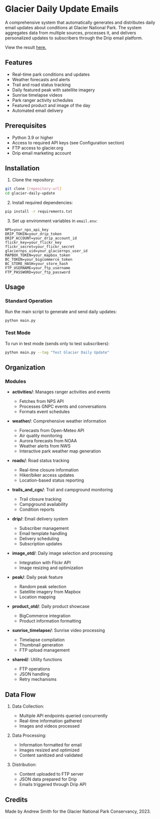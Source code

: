 # Glacier Daily Update Emails

A comprehensive system that automatically generates and distributes daily email updates about conditions at Glacier National Park. The system aggregates data from multiple sources, processes it, and delivers personalized updates to subscribers through the Drip email platform.

View the result [here.](https://glacier.org/glacier-daily-updates-signup/#iFrame1)

## Features

- Real-time park conditions and updates
- Weather forecasts and alerts
- Trail and road status tracking
- Daily featured peak with satellite imagery
- Sunrise timelapse videos
- Park ranger activity schedules
- Featured product and image of the day
- Automated email delivery

## Prerequisites

- Python 3.9 or higher
- Access to required API keys (see Configuration section)
- FTP access to glacier.org
- Drip email marketing account

## Installation

1. Clone the repository:

```bash
git clone [repository-url]
cd glacier-daily-update
```

2. Install required dependencies:

```bash
pip install -r requirements.txt
```

3. Set up environment variables in `email.env`:

```
NPS=your_nps_api_key
DRIP_TOKEN=your_drip_token
DRIP_ACCOUNT=your_drip_account_id
flickr_key=your_flickr_key
flickr_secret=your_flickr_secret
glaciernps_uid=your_glaciernps_user_id
MAPBOX_TOKEN=your_mapbox_token
BC_TOKEN=your_bigcommerce_token
BC_STORE_HASH=your_store_hash
FTP_USERNAME=your_ftp_username
FTP_PASSWORD=your_ftp_password
```

## Usage

### Standard Operation

Run the main script to generate and send daily updates:

```bash
python main.py
```

### Test Mode

To run in test mode (sends only to test subscribers):

```bash
python main.py --tag "Test Glacier Daily Update"
```

## Organization

### Modules

- **activities/**: Manages ranger activities and events

  - Fetches from NPS API
  - Processes GNPC events and conversations
  - Formats event schedules
- **weather/**: Comprehensive weather information

  - Forecasts from Open-Meteo API
  - Air quality monitoring
  - Aurora forecasts from NOAA
  - Weather alerts from NWS
  - Interactive park weather map generation
- **roads/**: Road status tracking

  - Real-time closure information
  - Hiker/biker access updates
  - Location-based status reporting
- **trails_and_cgs/**: Trail and campground monitoring

  - Trail closure tracking
  - Campground availability
  - Condition reports
- **drip/**: Email delivery system

  - Subscriber management
  - Email template handling
  - Delivery scheduling
  - Subscription updates
- **image_otd/**: Daily image selection and processing

  - Integration with Flickr API
  - Image resizing and optimization
- **peak/**: Daily peak feature

  - Random peak selection
  - Satellite imagery from Mapbox
  - Location mapping
- **product_otd/**: Daily product showcase

  - BigCommerce integration
  - Product information formatting
- **sunrise_timelapse/**: Sunrise video processing

  - Timelapse compilation
  - Thumbnail generation
  - FTP upload management
- **shared/**: Utility functions

  - FTP operations
  - JSON handling
  - Retry mechanisms

## Data Flow

1. Data Collection:

   - Multiple API endpoints queried concurrently
   - Real-time information gathered
   - Images and videos processed
2. Data Processing:

   - Information formatted for email
   - Images resized and optimized
   - Content sanitized and validated
3. Distribution:

   - Content uploaded to FTP server
   - JSON data prepared for Drip
   - Emails triggered through Drip API

## Credits

Made by Andrew Smith for the Glacier National Park Conservancy, 2023.
